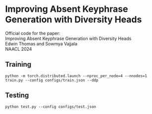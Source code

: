 #  Improving Absent Keyphrase Generation with Diversity Heads

Official code for the paper:  
Improving Absent Keyphrase Generation with Diversity Heads  
Edwin Thomas and Sowmya Vajjala  
NAACL 2024  

## Training
```python -m torch.distributed.launch --nproc_per_node=4 --nnodes=1 train.py --config configs/train.json --ddp```

## Testing
```python test.py --config configs/test.json```

